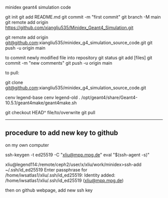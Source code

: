 minidex geant4 simulation code

git init
git add README.md
git commit -m "first commit"
git branch -M main
git remote add origin https://github.com/xiangliu535/Minidex_Geant4_Simulation.git

git remote add origin git@github.com:xiangliu535/minidex_g4_simulation_source_code.git
git push -u origin main

to commit newly modified file into repository
git status
git add [files]
git commit -m "new comments"
git push -u origin main



to pull:

 git clone git@github.com:xiangliu535/minidex_g4_simulation_source_code.git

cenv legend-base
cenv legend-old
. /opt/geant4/share/Geant4-10.5.1/geant4make/geant4make.sh 

git checkout HEAD^ file/to/overwrite
git pull

--------------------------
procedure to add new key to github
--------------------------
on my own computer

ssh-keygen -t ed25519 -C "xliu@mpp.mpg.de"
eval "$(ssh-agent -s)"

xliu@legend114:/remote/ceph2/user/x/xliu/work/minidex>ssh-add ~/.ssh/id_ed25519
Enter passphrase for /home/iwsatlas1/xliu/.ssh/id_ed25519:
Identity added: /home/iwsatlas1/xliu/.ssh/id_ed25519 (xliu@mpp.mpg.de)

then on github webpage, add new ssh key

